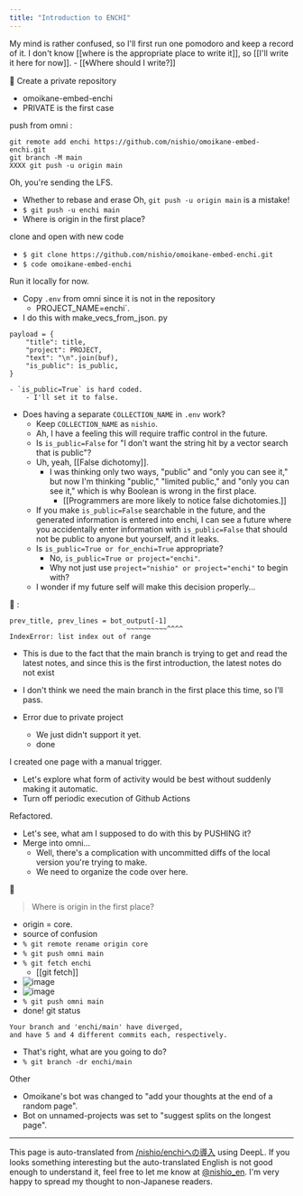 ```yaml
---
title: "Introduction to ENCHI"
---
```


My mind is rather confused, so I'll first run one pomodoro and keep a record of it.
I don't know [[where is the appropriate place to write it]], so [[I'll write it here for now]].
    - [[🌀Where should I write?]]

🍅
Create a private repository
- omoikane-embed-enchi
- PRIVATE is the first case

push from omni
:

```
git remote add enchi https://github.com/nishio/omoikane-embed-enchi.git
git branch -M main
XXXX git push -u origin main
```

Oh, you're sending the LFS.
- Whether to rebase and erase
Oh, `git push -u origin main` is a mistake!
- `$ git push -u enchi main`
- Where is origin in the first place?

clone and open with new code
- `$ git clone https://github.com/nishio/omoikane-embed-enchi.git`
- `$ code omoikane-embed-enchi`

Run it locally for now.
- Copy `.env` from omni since it is not in the repository
    - PROJECT_NAME=enchi`.
- I do this with make_vecs_from_json.
py

```
payload = {
    "title": title,
    "project": PROJECT,
    "text": "\n".join(buf),
    "is_public": is_public,
}
```

    - `is_public=True` is hard coded.
        - I'll set it to false.
- Does having a separate `COLLECTION_NAME` in `.env` work?
    - Keep `COLLECTION_NAME` as `nishio`.
    - Ah, I have a feeling this will require traffic control in the future.
    - Is `is_public=False` for "I don't want the string hit by a vector search that is public"?
    - Uh, yeah, [[False dichotomy]].
        - I was thinking only two ways, "public" and "only you can see it," but now I'm thinking "public," "limited public," and "only you can see it," which is why Boolean is wrong in the first place.
            - [[Programmers are more likely to notice false dichotomies.]]
    - If you make `is_public=False` searchable in the future, and the generated information is entered into enchi, I can see a future where you accidentally enter information with `is_public=False` that should not be public to anyone but yourself, and it leaks.
    - Is `is_public=True or for_enchi=True` appropriate?
        - No, `is_public=True or project="enchi"`.
        - Why not just use `project="nishio" or project="enchi"` to begin with?
    - I wonder if my future self will make this decision properly...


🍅
:

```
prev_title, prev_lines = bot_output[-1]
                             ~~~~~~~~~~^^^^
IndexError: list index out of range
```

- This is due to the fact that the main branch is trying to get and read the latest notes, and since this is the first introduction, the latest notes do not exist
- I don't think we need the main branch in the first place this time, so I'll pass.

- Error due to private project
    - We just didn't support it yet.
    - done

I created one page with a manual trigger.
- Let's explore what form of activity would be best without suddenly making it automatic.
- Turn off periodic execution of Github Actions

Refactored.
- Let's see, what am I supposed to do with this by PUSHING it?
- Merge into omni...
    - Well, there's a complication with uncommitted diffs of the local version you're trying to make.
    - We need to organize the code over here.

🍅
> Where is origin in the first place?
- origin = core.
- source of confusion
- `% git remote rename origin core`
- `% git push omni main`
- `% git fetch enchi`
    - [[git fetch]]
- ![image](https://gyazo.com/e7fc85c1f4a0df1468bed850f8ca0499/thumb/1000)
- ![image](https://gyazo.com/359e241c3cb672ce5cadda058f9cff5e/thumb/1000)
- `% git push omni main`
- done!
git status

```
Your branch and 'enchi/main' have diverged,
and have 5 and 4 different commits each, respectively.
```

- That's right, what are you going to do?
- `% git branch -dr enchi/main`

Other
- Omoikane's bot was changed to "add your thoughts at the end of a random page".
- Bot on unnamed-projects was set to "suggest splits on the longest page".


---
This page is auto-translated from [/nishio/enchiへの導入](https://scrapbox.io/nishio/enchiへの導入) using DeepL. If you looks something interesting but the auto-translated English is not good enough to understand it, feel free to let me know at [@nishio_en](https://twitter.com/nishio_en). I'm very happy to spread my thought to non-Japanese readers.